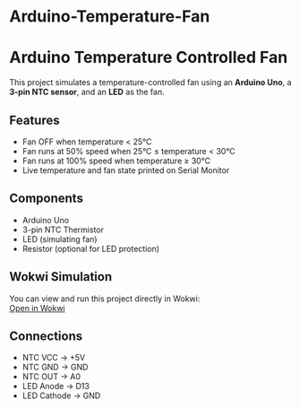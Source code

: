 # Arduino-Temperature-Fan
# Arduino Temperature Controlled Fan

This project simulates a temperature-controlled fan using an **Arduino Uno**, a **3-pin NTC sensor**, and an **LED** as the fan.

## Features
- Fan OFF when temperature < 25°C
- Fan runs at 50% speed when 25°C ≤ temperature < 30°C
- Fan runs at 100% speed when temperature ≥ 30°C
- Live temperature and fan state printed on Serial Monitor

## Components
- Arduino Uno
- 3-pin NTC Thermistor
- LED (simulating fan)
- Resistor (optional for LED protection)

## Wokwi Simulation
You can view and run this project directly in Wokwi:  
[Open in Wokwi]([https://wokwi.com/projects/new](https://wokwi.com/projects/442145903738942465))

## Connections
- NTC VCC → +5V  
- NTC GND → GND  
- NTC OUT → A0  
- LED Anode → D13  
- LED Cathode → GND
